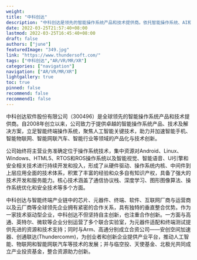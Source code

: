 ```yaml
---
weight: 
title: "中科创达"
description: "中科创达是领先的智能操作系统产品和技术提供商。依托智能操作系统、AI和5G技术，提供智能手机、智能物联网、智能网联汽车、智能行业等领域的一站式解决方案和服务。"
date: 2022-03-25T21:57:40+08:00
lastmod: 2022-03-25T16:45:40+08:00
draft: false
authors: ["june"]
featuredImage: "349.jpg"
link: "https://www.thundersoft.com/"
tags: ["中科创达","AR/VR/MR/XR"]
categories: ["navigation"]
navigation: ["AR/VR/MR/XR"]
lightgallery: true
toc: true
pinned: false
recommend: false
recommend1: false
---
```


中科创达软件股份有限公司（300496）是全球领先的智能操作系统产品和技术提供商。自2008年创立以来，公司致力于提供卓越的智能操作系统产品、技术及解决方案，立足智能终端操作系统，聚焦人工智能关键技术，助力并加速智能手机、智能物联网、智能网联汽车、智能行业等领域的产品化与技术创新。

公司始终将主营业务准确定位于操作系统技术，集中资源对Android、Linux、Windows、HTML5、RTOS和ROS操作系统以及智能视觉、智能语音、UI引擎和安全相关技术进行持续开发和投入，形成了从硬件驱动、操作系统内核、中间件到上层应用全面的技术体系，积累了丰富的经验和众多自有知识产权，具备了强大的技术开发和服务能力。核心技术涵盖了通信协议栈、深度学习、图形图像算法、操作系统优化和安全技术等多个方面。

中科创达与智能终端产业链中的芯片、元器件、终端、软件、互联网厂商与运营商以及云厂商等全球领先企业拥有紧密的合作关系，具有独特的垂直整合优势。作为一家技术驱动型企业，中科创达不但坚持自主创新，也注重合作创新。一方面与高通、英特尔、微软等企业分别运营了多个联合实验室，为元器件适配和终端测试提供先进的资源和技术支持；同时与Arm、高通分别成立合资公司——安创空间加速器、创通联达(Thundercomm)，为创业者和创新企业提供产业平台，推动人工智能、物联网和智能网联汽车等技术的发展；并与临空投、天使基金、北极光共同成立产业投资基金，整合资源助力创新。